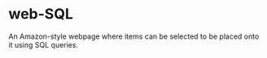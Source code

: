 # web-SQL
An Amazon-style webpage where items can be selected to be placed onto it using SQL queries.
